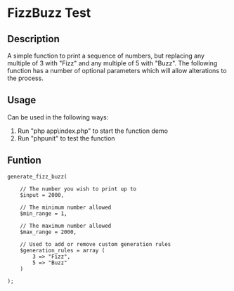 # FizzBuzz Test

## Description
A simple function to print a sequence of numbers, but replacing any multiple of 3 with "Fizz" and any multiple of 5 with "Buzz". The following function has a number of optional parameters which will allow alterations to the process.

## Usage
Can be used in the following ways:
1) Run "php app\index.php" to start the function demo
2) Run "phpunit" to test the function

## Funtion

```
generate_fizz_buzz(
    
    // The number you wish to print up to
    $input = 2000, 
    
    // The minimum number allowed
    $min_range = 1,
    
    // The maximum number allowed
    $max_range = 2000,
    
    // Used to add or remove custom generation rules
    $generation_rules = array ( 
        3 => "Fizz",    
        5 => "Buzz"
    )
    
);
```